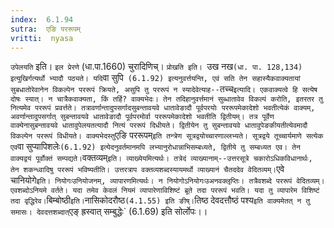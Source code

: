 ```yaml
---
index:  6.1.94
sutra:  एङि पररूपम्
vritti:  nyasa
---
```


`उपेलयति` इति। `इल प्रेरणे` (धा.पा.1660) चुरादिणिच्। `प्रोखति इति। `उख नख` (धा. पा. 128,134) इत्युखिर्गत्यर्थो भ्यादौ पठ्यते। यदि `वा सुपि` (6.1.92) इत्यनुवर्त्तयन्ति, एवं सति तेन सहास्यैकवाक्यतायां सुबधातोरेवानेन विकल्पेन पररूपं क्रियते, असुपि तु पररूपं न स्यादेवेत्याह--`तच्च` इत्यादि। एकवाक्यत्वे हि सत्येष दोषः स्यात्। न चात्रैकवाक्यता, किं तर्हि? वाक्यभेदः। तेन तदिहानुवर्त्तमानं सुब्धातावेव विकल्पं करोति, इतरतर तु नित्यमेव पररूपं प्रवर्त्तते। तत्रावर्णान्तादुपसर्गादसुबन्तावयवे धातावेङादौ पूर्वपरयोः पररूपमेकादेशो भवतीत्येकं वाक्यम्, अवर्णान्तादुपसर्गात् सुबन्तावयवे धातावेङादौ पूर्वपरमोर्वा पररूपमेकादेशो भवतीति द्वितीयम्। तत्र पूर्वेण वाक्येनासुबन्तावयवे धातावुपेलयतत्यादौ नित्यं पररूपं दिधीयते। द्वितीयेन तु सुबन्तावयवे धातावुपेङकीयतीत्येवमादौ विकल्पेन पररूपं विधीयते। वाक्यभेदस्तु `एङि पररूपम्` इति तन्त्रेण सूत्रद्वयोच्चारणाल्लभ्यते। सूत्रद्वये तूच्चार्यमाणे सत्येक एव `वा सुप्यापिशलेः` (6.1.92) इत्येदनुवर्तमानमपि लभ्यानुरोधान्नाभिसम्बध्यते, द्वितीये तु सम्बध्यत एव। तेन वाक्यद्वयं पूर्वोक्तं सम्पद्यते।
`वक्तव्यम्` इति। व्याख्येयमित्यर्थः। तत्रेदं व्याख्यानाम्--उत्तरसूत्रे चकारोऽधिकविधानार्थः, तेन शकन्ध्वादिषु पररूपं भविष्यतीति। उत्तरत्राप वक्तव्यशब्दस्यायमर्थो व्याख्यानं चैतददेव वेदितव्यम्।
`एवे चानियोगे` इति। नियोगःउनियोजनम्, व्यापारणमित्यर्थः। न नियोगोऽनियोगःउअनवक्लृप्तिः। तत्रैवशब्दे पररूपं वेदितव्यम्। एवशब्दोऽनियमे वर्तते। यदा तमेव केवलं नियमं व्यापारेणाविशिष्टं ब्रूते तदा पररूपं भवति। यदा तु व्यापारेम विशिष्टं तदा वृद्धिरेव।
`बिम्बोष्ठी` इति। `नासिकोदरौष्ठ` (4.1.55) इति ङीष्। `तिष्ठ देवदत्तौष्ठं पश्य` इति वाक्यमेतत् न तु समासः। देवदत्तशब्दात् `एङ् ह्रस्वात् सम्बुद्धेः` (6.1.69) इति सोर्लोपः।।

